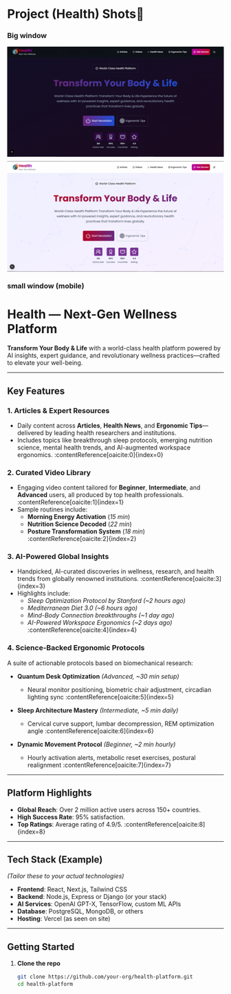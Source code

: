 # Project (Health) Shots📸
### Big window

<div style="flex-direction:column;display:flex;justify-content:center;align-items:center;gap:10px">
    <img alt="dark-shot" src="https://github.com/ParsaProg/Health/blob/main/public/images/dark-shot.png?raw=true"/>
    <img alt="light-shot" src="https://github.com/ParsaProg/Health/blob/main/public/images/light-shot.png?raw=true"/>
</div>

### small window (mobile)

# Health — Next-Gen Wellness Platform

**Transform Your Body & Life** with a world-class health platform powered by AI insights, expert guidance, and revolutionary wellness practices—crafted to elevate your well-being.

---

## Key Features

### 1. Articles & Expert Resources

- Daily content across **Articles**, **Health News**, and **Ergonomic Tips**—delivered by leading health researchers and institutions.
- Includes topics like breakthrough sleep protocols, emerging nutrition science, mental health trends, and AI-augmented workspace ergonomics. :contentReference[oaicite:0]{index=0}

### 2. Curated Video Library

- Engaging video content tailored for **Beginner**, **Intermediate**, and **Advanced** users, all produced by top health professionals. :contentReference[oaicite:1]{index=1}
- Sample routines include:
  - **Morning Energy Activation** (_15 min_)
  - **Nutrition Science Decoded** (_22 min_)
  - **Posture Transformation System** (_18 min_) :contentReference[oaicite:2]{index=2}

### 3. AI-Powered Global Insights

- Handpicked, AI-curated discoveries in wellness, research, and health trends from globally renowned institutions. :contentReference[oaicite:3]{index=3}
- Highlights include:
  - _Sleep Optimization Protocol by Stanford (~2 hours ago)_
  - _Mediterranean Diet 3.0 (~6 hours ago)_
  - _Mind-Body Connection breakthroughs (~1 day ago)_
  - _AI-Powered Workspace Ergonomics (~2 days ago)_ :contentReference[oaicite:4]{index=4}

### 4. Science-Backed Ergonomic Protocols

A suite of actionable protocols based on biomechanical research:

- **Quantum Desk Optimization** _(Advanced, ~30 min setup)_

  - Neural monitor positioning, biometric chair adjustment, circadian lighting sync :contentReference[oaicite:5]{index=5}

- **Sleep Architecture Mastery** _(Intermediate, ~5 min daily)_

  - Cervical curve support, lumbar decompression, REM optimization angle :contentReference[oaicite:6]{index=6}

- **Dynamic Movement Protocol** _(Beginner, ~2 min hourly)_
  - Hourly activation alerts, metabolic reset exercises, postural realignment :contentReference[oaicite:7]{index=7}

---

## Platform Highlights

- **Global Reach**: Over 2 million active users across 150+ countries.
- **High Success Rate**: 95% satisfaction.
- **Top Ratings**: Average rating of 4.9/5. :contentReference[oaicite:8]{index=8}

---

## Tech Stack (Example)

_(Tailor these to your actual technologies)_

- **Frontend**: React, Next.js, Tailwind CSS
- **Backend**: Node.js, Express or Django (or your stack)
- **AI Services**: OpenAI GPT-X, TensorFlow, custom ML APIs
- **Database**: PostgreSQL, MongoDB, or others
- **Hosting**: Vercel (as seen on site)

---

## Getting Started

1. **Clone the repo**
   ```bash
   git clone https://github.com/your-org/health-platform.git
   cd health-platform
   ```
